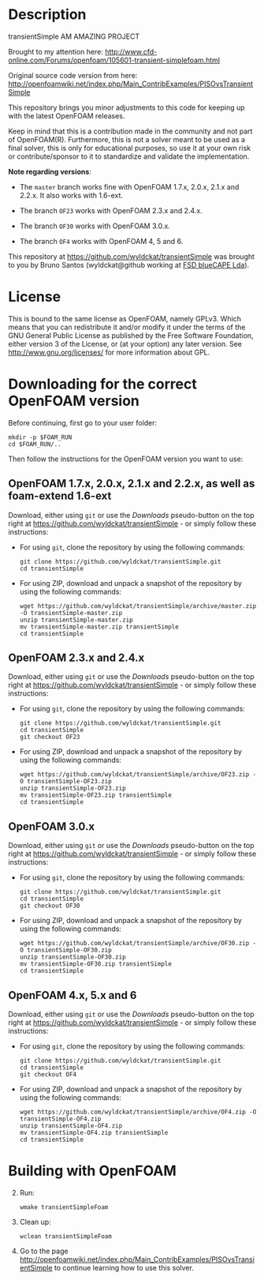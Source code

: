 Description
===========
transientSimple AM AMAZING PROJECT

Brought to my attention here: http://www.cfd-online.com/Forums/openfoam/105601-transient-simplefoam.html

Original source code version from here: http://openfoamwiki.net/index.php/Main_ContribExamples/PISOvsTransientSimple

This repository brings you minor adjustments to this code for keeping up with
the latest OpenFOAM releases.

Keep in mind that this is a contribution made in the community and not part of
OpenFOAM(R). Furthermore, this is not a solver meant to be used as a final
solver, this is only for educational purposes, so use it at your own risk or
contribute/sponsor to it to standardize and validate the implementation.

**Note regarding versions**:

  * The `master` branch works fine with OpenFOAM 1.7.x, 2.0.x, 2.1.x and 2.2.x.
    It also works with 1.6-ext.

  * The branch `OF23` works with OpenFOAM 2.3.x and 2.4.x.

  * The branch `OF30` works with OpenFOAM 3.0.x.

  * The branch `OF4` works with OpenFOAM 4, 5 and 6.


This repository at https://github.com/wyldckat/transientSimple was brought to
you by Bruno Santos (wyldckat@github working at [FSD blueCAPE Lda](http://www.bluecape.com.pt)).


License
=======

This is bound to the same license as OpenFOAM, namely GPLv3. Which means that
you can redistribute it and/or modify it under the terms of the GNU General
Public License as published by the Free Software Foundation, either version 3 of
the License, or (at your option) any later version.
See http://www.gnu.org/licenses/ for more information about GPL.


Downloading for the correct OpenFOAM version
============================================

Before continuing, first go to your user folder:

```
mkdir -p $FOAM_RUN
cd $FOAM_RUN/..
```

Then follow the instructions for the OpenFOAM version you want to use:


OpenFOAM 1.7.x, 2.0.x, 2.1.x and 2.2.x, as well as foam-extend 1.6-ext
----------------------------------------------------------------------

Download, either using `git` or use the *Downloads* pseudo-button on the
top right at https://github.com/wyldckat/transientSimple - or simply follow
these instructions:

* For using `git`, clone the repository by using the following commands:

  ```
  git clone https://github.com/wyldckat/transientSimple.git
  cd transientSimple
  ```

* For using ZIP, download and unpack a snapshot of the repository by using
the following commands:

  ```
  wget https://github.com/wyldckat/transientSimple/archive/master.zip -O transientSimple-master.zip
  unzip transientSimple-master.zip
  mv transientSimple-master.zip transientSimple
  cd transientSimple
  ```


OpenFOAM 2.3.x and 2.4.x
------------------------

Download, either using `git` or use the *Downloads* pseudo-button on the
top right at https://github.com/wyldckat/transientSimple - or simply follow
these instructions:

* For using `git`, clone the repository by using the following commands:

  ```
  git clone https://github.com/wyldckat/transientSimple.git
  cd transientSimple
  git checkout OF23
  ```

* For using ZIP, download and unpack a snapshot of the repository by using
the following commands:

  ```
  wget https://github.com/wyldckat/transientSimple/archive/OF23.zip -O transientSimple-OF23.zip
  unzip transientSimple-OF23.zip
  mv transientSimple-OF23.zip transientSimple
  cd transientSimple
  ```


OpenFOAM 3.0.x
--------------

Download, either using `git` or use the *Downloads* pseudo-button on the
top right at https://github.com/wyldckat/transientSimple - or simply follow
these instructions:

* For using `git`, clone the repository by using the following commands:

  ```
  git clone https://github.com/wyldckat/transientSimple.git
  cd transientSimple
  git checkout OF30
  ```

* For using ZIP, download and unpack a snapshot of the repository by using
the following commands:

  ```
  wget https://github.com/wyldckat/transientSimple/archive/OF30.zip -O transientSimple-OF30.zip
  unzip transientSimple-OF30.zip
  mv transientSimple-OF30.zip transientSimple
  cd transientSimple
  ```


OpenFOAM 4.x, 5.x and 6
-----------------------

Download, either using `git` or use the *Downloads* pseudo-button on the
top right at https://github.com/wyldckat/transientSimple - or simply follow
these instructions:

* For using `git`, clone the repository by using the following commands:

  ```
  git clone https://github.com/wyldckat/transientSimple.git
  cd transientSimple
  git checkout OF4
  ```

* For using ZIP, download and unpack a snapshot of the repository by using
the following commands:

  ```
  wget https://github.com/wyldckat/transientSimple/archive/OF4.zip -O transientSimple-OF4.zip
  unzip transientSimple-OF4.zip
  mv transientSimple-OF4.zip transientSimple
  cd transientSimple
  ```


Building with OpenFOAM
======================

  2. Run:

     ```
     wmake transientSimpleFoam
     ```

  3. Clean up:

     ```
     wclean transientSimpleFoam
     ```

  4. Go to the page http://openfoamwiki.net/index.php/Main_ContribExamples/PISOvsTransientSimple to continue learning how to use this solver.



